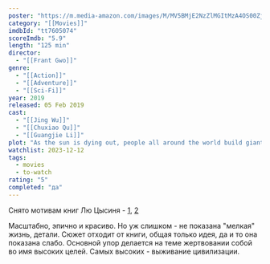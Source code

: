 ```yaml
---
poster: "https://m.media-amazon.com/images/M/MV5BMjE2NzZlMGItMzA4OS00ZjRiLTk3NzItMDRkOGFlZmNhYzJkXkEyXkFqcGdeQXVyNzI1NzMxNzM@._V1_SX300.jpg"
category: "[[Movies]]"
imdbId: "tt7605074"
scoreImdb: "5.9"
length: "125 min"
director: 
  - "[[Frant Gwo]]"
genre: 
  - "[[Action]]"
  - "[[Adventure]]"
  - "[[Sci-Fi]]"
year: 2019
released: 05 Feb 2019
cast: 
  - "[[Jing Wu]]"
  - "[[Chuxiao Qu]]"
  - "[[Guangjie Li]]"
plot: "As the sun is dying out, people all around the world build giant planet thrusters to move Earth out of its orbit and sail Earth to a new star system. Yet the 2500-year journey comes with unexpected dangers, and in order to save hu..."
watchlist: 2023-12-12
tags: 
  - movies
  - to-watch
rating: "5"
completed: "да"
---
```

Снято мотивам книг Лю Цысиня - [1](_temp/Лю%20Цысинь.%20Память%20о%20прошлом%20Земли.%2001.%20Задача%20трёх%20тел.md), [2](_temp/Лю%20Цысинь.%20Память%20о%20прошлом%20Земли.%2002.%20Тёмный%20лес.md)

Масштабно, эпично и красиво. Но уж слишком - не показана "мелкая" жизнь, детали. Сюжет отходит от книги, общая только идея, да и то она показана слабо. Основной упор делается на теме жертвовании собой во имя высоких целей. Самых высоких - выживание цивилизации.
